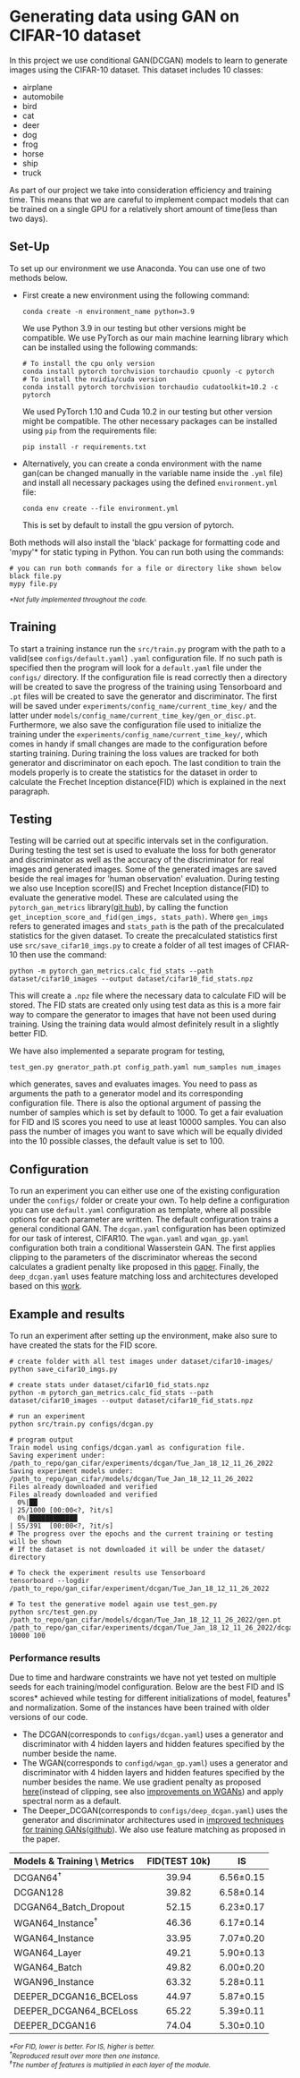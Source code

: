 # Generating data using GAN on CIFAR-10 dataset

In this project we use conditional GAN(DCGAN) models to learn to generate images using the CIFAR-10 dataset. This dataset includes 10 classes:

- airplane
- automobile
- bird
- cat
- deer
- dog
- frog
- horse
- ship
- truck

As part of our project we take into consideration efficiency and training time. This means that we are careful to implement compact models that can be trained on a single GPU for a relatively short amount of time(less than two days).

## Set-Up
To set up our environment we use Anaconda. You can use one of two methods below.

- First create a new environment using the following command:
    ```
    conda create -n environment_name python=3.9
    ```
    We use Python 3.9 in our testing but other versions might be compatible. We use PyTorch as our main machine learning library which can be installed using the following commands:
    ```
    # To install the cpu only version
    conda install pytorch torchvision torchaudio cpuonly -c pytorch
    # To install the nvidia/cuda version
    conda install pytorch torchvision torchaudio cudatoolkit=10.2 -c pytorch
    ```
    We used PyTorch 1.10 and Cuda 10.2 in our testing but other version might be compatible. The other necessary packages can be installed using `pip` from the requirements file:
    ```
    pip install -r requirements.txt
    ```

- Alternatively, you can create a conda environment with the name gan(can be changed manually in the variable name inside the `.yml` file) and install all necessary packages using the defined `environment.yml` file:
    ```
    conda env create --file environment.yml
    ```
    This is set by default to install the gpu version of pytorch.

Both methods will also install the 'black' package for formatting code and 'mypy'\* for static typing in Python. You can run both using the commands:
```
# you can run both commands for a file or directory like shown below
black file.py
mypy file.py
```

<sub>_*Not fully implemented throughout the code._

## Training
To start a training instance run the `src/train.py` program with the path to a valid(see `configs/default.yaml`) `.yaml` configuration file. If no such path is specified then the program will look for a `default.yaml` file under the `configs/` directory. If the configuration file is read correctly then a directory will be created to save the progress of the training using Tensorboard and `.pt` files will be created to save the generator and discriminator. The first will be saved under `experiments/config_name/current_time_key/` and the latter under `models/config_name/current_time_key/gen_or_disc.pt`. Furthermore, we also save the configuration file used to initialize the training under the `experiments/config_name/current_time_key/`, which comes in handy if small changes are made to the configuration before starting training. During training the loss values are tracked for both generator and discriminator on each epoch. The last condition to train the models properly is to create the statistics for the dataset in order to calculate the Frechet Inception distance(FID) which is explained in the next paragraph.

## Testing
Testing will be carried out at specific intervals set in the configuration. During testing the test set is used to evaluate the loss for both generator and discriminator as well as the accuracy of the discriminator for real images and generated images. Some of the generated images are saved beside the real images for 'human observation' evaluation. During testing we also use Inception score(IS) and Frechet Inception distance(FID) to evaluate the generative model. These are calculated using the `pytorch_gan_metrics` library([git hub](https://github.com/w86763777/pytorch-gan-metrics)), by calling the function `get_inception_score_and_fid(gen_imgs, stats_path)`. Where `gen_imgs` refers to generated images and `stats_path` is the path of the precalculated statistics for the given dataset. To create the precalculated statistics first use `src/save_cifar10_imgs.py` to create a folder of all test images of CFIAR-10 then use the command:
```
python -m pytorch_gan_metrics.calc_fid_stats --path dataset/cifar10_images --output dataset/cifar10_fid_stats.npz
```
This will create a `.npz` file where the necessary data to calculate FID will be stored. The FID stats are created only using test data as this is a more fair way to compare the generator to images that have not been used during training. Using the training data would almost definitely result in a slightly better FID.

We have also implemented a separate program for testing,
```
test_gen.py gnerator_path.pt config_path.yaml num_samples num_images
```
which generates, saves and evaluates images. You need to pass as arguments the path to a generator model and its corresponding configuration file. There is also the optional argument of passing the number of samples which is set by default to 1000. To get a fair evaluation for FID and IS scores you need to use at least 10000 samples. You can also pass the number of images you want to save which will be equally divided into the 10 possible classes, the default value is set to 100.

## Configuration
To run an experiment you can either use one of the existing configuration under the `configs/` folder or create your own. To help define a configuration you can use `default.yaml` configuration as template, where all possible options for each parameter are written. The default configuration trains a general conditional GAN. The `dcgan.yaml` configuration has been optimized for our task of interest, CIFAR10. The `wgan.yaml` and `wgan_gp.yaml` configuration both train a conditional Wasserstein GAN. The first applies clipping to the parameters of the discriminator whereas the second calculates a gradient penalty like proposed in this [paper](https://arxiv.org/pdf/1706.08500). Finally, the `deep_dcgan.yaml` uses feature matching loss and architectures developed based on this [work](https://arxiv.org/abs/1606.03498).

## Example and results
To run an experiment after setting up the environment, make also sure to have created the stats for the FID score.
```
# create folder with all test images under dataset/cifar10-images/
python save_cifar10_imgs.py

# create stats under dataset/cifar10_fid_stats.npz
python -m pytorch_gan_metrics.calc_fid_stats --path dataset/cifar10_images --output dataset/cifar10_fid_stats.npz

# run an experiment
python src/train.py configs/dcgan.py

# program output
Train model using configs/dcgan.yaml as configuration file.
Saving experiment under:         /path_to_repo/gan_cifar/experiments/dcgan/Tue_Jan_18_12_11_26_2022
Saving experiment models under:  /path_to_repo/gan_cifar/models/dcgan/Tue_Jan_18_12_11_26_2022
Files already downloaded and verified
Files already downloaded and verified
  0%|██                                                                            | 25/1000 [00:00<?, ?it/s]
  0%|████████████                                                                  | 55/391  [00:00<?, ?it/s]
# The progress over the epochs and the current training or testing will be shown
# If the dataset is not downloaded it will be under the dataset/ directory

# To check the experiment results use Tensorboard
tensorboard --logdir /path_to_repo/gan_cifar/experiment/dcgan/Tue_Jan_18_12_11_26_2022

# To test the generative model again use test_gen.py
python src/test_gen.py /path_to_repo/gan_cifar/models/dcgan/Tue_Jan_18_12_11_26_2022/gen.pt /path_to_repo/gan_cifar/experiments/dcgan/Tue_Jan_18_12_11_26_2022/dcgan.yaml 10000 100
```

### Performance results
Due to time and hardware constraints we have not yet tested on multiple seeds for each training/model configuration. Below are the best FID and IS scores\* achieved while testing for different initializations of model, features<sup>‡</sup> and normalization. Some of the instances have been trained with older versions of our code.

- The DCGAN(corresponds to `configs/dcgan.yaml`) uses a generator and discriminator with 4 hidden layers and hidden features specified by the number beside the name.
- The WGAN(corresponds to `configd/wgan_gp.yaml`) uses a generator and discriminator with 4 hidden layers and hidden features specified by the number besides the name. We use gradient penalty as proposed [here](https://arxiv.org/pdf/1706.08500)(instead of clipping, see also [improvements on WGANs](https://arxiv.org/pdf/1704.00028)) and apply spectral norm as a default.
- The Deeper_DCGAN(corresponds to `configs/deep_dcgan.yaml`) uses the generator and discriminator architectures used in [improved techniques for training GANs](https://arxiv.org/pdf/1606.03498.pdf)([github](https://github.com/openai/improved-gan/blob/master/mnist_svhn_cifar10/train_cifar_feature_matching.py)). We also use feature matching as proposed in the paper.

|  Models & Training \ Metrics      | FID(TEST 10k) |     IS       |
| :----                             | :----:        |     :----:   |
| DCGAN64<sup>†</sup>               |    39.94      |  6.56±0.15   |
| DCGAN128                          |    39.82      |  6.58±0.14   |
| DCGAN64_Batch_Dropout             |    52.15      |  6.23±0.17   |
| WGAN64_Instance<sup>†</sup>       |    46.36      |  6.17±0.14   |
| WGAN64_Instance                   |    33.95      |  7.07±0.20   |
| WGAN64_Layer                      |    49.21      |  5.90±0.13   |
| WGAN64_Batch                      |    49.82      |  6.00±0.20   |
| WGAN96_Instance                   |    63.32      |  5.28±0.11   |
| DEEPER_DCGAN16_BCELoss            |    44.97      |  5.87±0.15   |
| DEEPER_DCGAN64_BCELoss            |    65.22      |  5.39±0.11   |
| DEEPER_DCGAN16                    |    74.04      |  5.30±0.10   |

<sub>_*For FID, lower is better. For IS, higher is better._</sub><br>
<sub>_<sup>†</sup>Reproduced result over more then one instance._</sub><br>
<sub>_<sup>‡</sup>The number of features is multiplied in each layer of the module._
